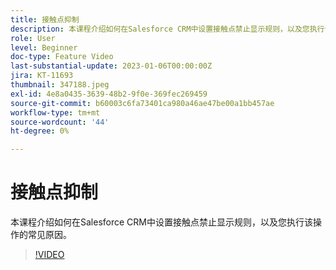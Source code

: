 ```yaml
---
title: 接触点抑制
description: 本课程介绍如何在Salesforce CRM中设置接触点禁止显示规则，以及您执行该操作的常见原因。
role: User
level: Beginner
doc-type: Feature Video
last-substantial-update: 2023-01-06T00:00:00Z
jira: KT-11693
thumbnail: 347188.jpeg
exl-id: 4e8a0435-3639-48b2-9f0e-369fec269459
source-git-commit: b60003c6fa73401ca980a46ae47be00a1bb457ae
workflow-type: tm+mt
source-wordcount: '44'
ht-degree: 0%

---
```


# 接触点抑制

本课程介绍如何在Salesforce CRM中设置接触点禁止显示规则，以及您执行该操作的常见原因。

>[!VIDEO](https://video.tv.adobe.com/v/347188/?quality=12&learn=on)
